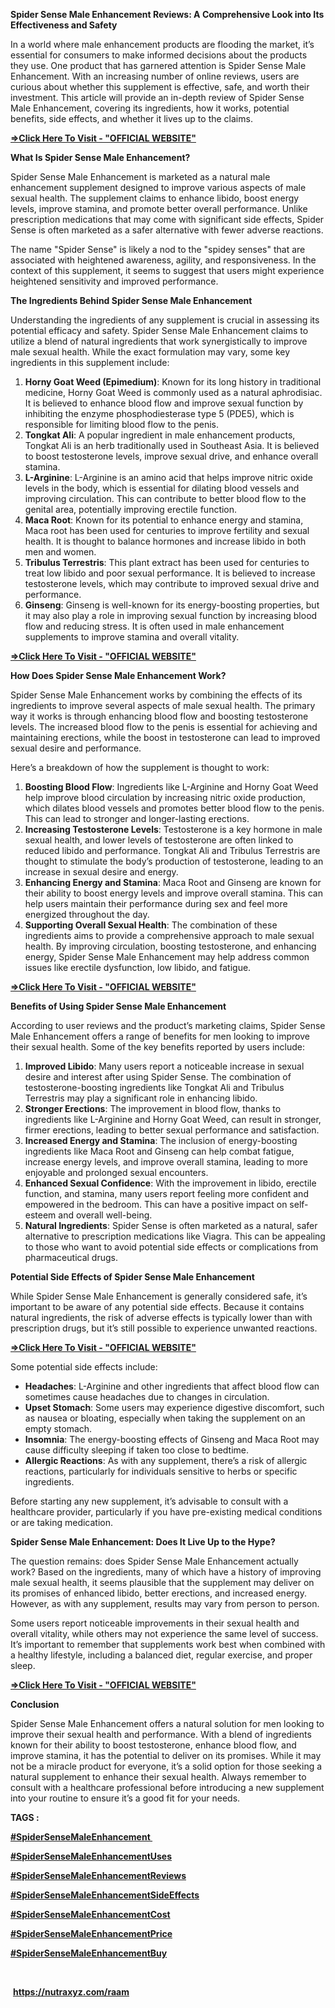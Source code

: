 <p></p><p class="MsoNormal"><b>Spider Sense Male Enhancement Reviews: A Comprehensive
Look into Its Effectiveness and Safety</b><o:p></o:p></p>

<p class="MsoNormal">In a world where male enhancement products are flooding the
market, it’s essential for consumers to make informed decisions about the
products they use. One product that has garnered attention is Spider Sense Male
Enhancement. With an increasing number of online reviews, users are curious
about whether this supplement is effective, safe, and worth their investment.
This article will provide an in-depth review of Spider Sense Male Enhancement,
covering its ingredients, how it works, potential benefits, side effects, and
whether it lives up to the claims.<o:p></o:p></p>

<p class="MsoNormal"><a href="https://nutraxyz.com/raam"><b>=&gt;Click Here To
Visit - "OFFICIAL WEBSITE"</b></a><b><o:p></o:p></b></p>

<p class="MsoNormal"><b>What Is Spider Sense Male Enhancement?<o:p></o:p></b></p>

<p class="MsoNormal">Spider Sense Male Enhancement is marketed as a natural male
enhancement supplement designed to improve various aspects of male sexual
health. The supplement claims to enhance libido, boost energy levels, improve
stamina, and promote better overall performance. Unlike prescription
medications that may come with significant side effects, Spider Sense is often
marketed as a safer alternative with fewer adverse reactions.<o:p></o:p></p>

<p class="MsoNormal">The name "Spider Sense" is likely a nod to the
"spidey senses" that are associated with heightened awareness,
agility, and responsiveness. In the context of this supplement, it seems to
suggest that users might experience heightened sensitivity and improved
performance.<o:p></o:p></p>

<p class="MsoNormal"><b>The Ingredients Behind Spider Sense Male Enhancement<o:p></o:p></b></p>

<p class="MsoNormal">Understanding the ingredients of any supplement is crucial
in assessing its potential efficacy and safety. Spider Sense Male Enhancement
claims to utilize a blend of natural ingredients that work synergistically to
improve male sexual health. While the exact formulation may vary, some key
ingredients in this supplement include:<o:p></o:p></p>

<ol start="1" style="margin-top: 0cm;" type="1">
 <li class="MsoNormal" style="mso-list: l0 level1 lfo1; tab-stops: list 36.0pt;"><b>Horny
     Goat Weed (Epimedium)</b>: Known for its long history in traditional
     medicine, Horny Goat Weed is commonly used as a natural aphrodisiac. It is
     believed to enhance blood flow and improve sexual function by inhibiting
     the enzyme phosphodiesterase type 5 (PDE5), which is responsible for
     limiting blood flow to the penis.<o:p></o:p></li>
 <li class="MsoNormal" style="mso-list: l0 level1 lfo1; tab-stops: list 36.0pt;"><b>Tongkat
     Ali</b>: A popular ingredient in male enhancement products, Tongkat Ali is
     an herb traditionally used in Southeast Asia. It is believed to boost
     testosterone levels, improve sexual drive, and enhance overall stamina.<o:p></o:p></li>
 <li class="MsoNormal" style="mso-list: l0 level1 lfo1; tab-stops: list 36.0pt;"><b>L-Arginine</b>:
     L-Arginine is an amino acid that helps improve nitric oxide levels in the
     body, which is essential for dilating blood vessels and improving
     circulation. This can contribute to better blood flow to the genital area,
     potentially improving erectile function.<o:p></o:p></li>
 <li class="MsoNormal" style="mso-list: l0 level1 lfo1; tab-stops: list 36.0pt;"><b>Maca
     Root</b>: Known for its potential to enhance energy and stamina, Maca root
     has been used for centuries to improve fertility and sexual health. It is
     thought to balance hormones and increase libido in both men and women.<o:p></o:p></li>
 <li class="MsoNormal" style="mso-list: l0 level1 lfo1; tab-stops: list 36.0pt;"><b>Tribulus
     Terrestris</b>: This plant extract has been used for centuries to treat
     low libido and poor sexual performance. It is believed to increase
     testosterone levels, which may contribute to improved sexual drive and
     performance.<o:p></o:p></li>
 <li class="MsoNormal" style="mso-list: l0 level1 lfo1; tab-stops: list 36.0pt;"><b>Ginseng</b>:
     Ginseng is well-known for its energy-boosting properties, but it may also
     play a role in improving sexual function by increasing blood flow and
     reducing stress. It is often used in male enhancement supplements to
     improve stamina and overall vitality.<o:p></o:p></li>
</ol>

<p class="MsoNormal"><a href="https://nutraxyz.com/raam"><b>=&gt;Click Here To
Visit - "OFFICIAL WEBSITE"</b></a><b><o:p></o:p></b></p>

<p class="MsoNormal"><b>How Does Spider Sense Male Enhancement Work?<o:p></o:p></b></p>

<p class="MsoNormal">Spider Sense Male Enhancement works by combining the effects
of its ingredients to improve several aspects of male sexual health. The
primary way it works is through enhancing blood flow and boosting testosterone
levels. The increased blood flow to the penis is essential for achieving and
maintaining erections, while the boost in testosterone can lead to improved
sexual desire and performance.<o:p></o:p></p>

<p class="MsoNormal">Here’s a breakdown of how the supplement is thought to work:<o:p></o:p></p>

<ol start="1" style="margin-top: 0cm;" type="1">
 <li class="MsoNormal" style="mso-list: l3 level1 lfo2; tab-stops: list 36.0pt;"><b>Boosting
     Blood Flow</b>: Ingredients like L-Arginine and Horny Goat Weed help
     improve blood circulation by increasing nitric oxide production, which
     dilates blood vessels and promotes better blood flow to the penis. This
     can lead to stronger and longer-lasting erections.<o:p></o:p></li>
 <li class="MsoNormal" style="mso-list: l3 level1 lfo2; tab-stops: list 36.0pt;"><b>Increasing
     Testosterone Levels</b>: Testosterone is a key hormone in male sexual
     health, and lower levels of testosterone are often linked to reduced
     libido and performance. Tongkat Ali and Tribulus Terrestris are thought to
     stimulate the body’s production of testosterone, leading to an increase in
     sexual desire and energy.<o:p></o:p></li>
 <li class="MsoNormal" style="mso-list: l3 level1 lfo2; tab-stops: list 36.0pt;"><b>Enhancing
     Energy and Stamina</b>: Maca Root and Ginseng are known for their ability
     to boost energy levels and improve overall stamina. This can help users
     maintain their performance during sex and feel more energized throughout
     the day.<o:p></o:p></li>
 <li class="MsoNormal" style="mso-list: l3 level1 lfo2; tab-stops: list 36.0pt;"><b>Supporting
     Overall Sexual Health</b>: The combination of these ingredients aims to
     provide a comprehensive approach to male sexual health. By improving
     circulation, boosting testosterone, and enhancing energy, Spider Sense
     Male Enhancement may help address common issues like erectile dysfunction,
     low libido, and fatigue.<o:p></o:p></li>
</ol>

<p class="MsoNormal"><a href="https://nutraxyz.com/raam"><b>=&gt;Click Here To
Visit - "OFFICIAL WEBSITE"</b></a><o:p></o:p></p>

<p class="MsoNormal"><b>Benefits of Using Spider Sense Male Enhancement<o:p></o:p></b></p>

<p class="MsoNormal">According to user reviews and the product’s marketing
claims, Spider Sense Male Enhancement offers a range of benefits for men
looking to improve their sexual health. Some of the key benefits reported by
users include:<o:p></o:p></p>

<ol start="1" style="margin-top: 0cm;" type="1">
 <li class="MsoNormal" style="mso-list: l1 level1 lfo3; tab-stops: list 36.0pt;"><b>Improved
     Libido</b>: Many users report a noticeable increase in sexual desire and
     interest after using Spider Sense. The combination of
     testosterone-boosting ingredients like Tongkat Ali and Tribulus Terrestris
     may play a significant role in enhancing libido.<o:p></o:p></li>
 <li class="MsoNormal" style="mso-list: l1 level1 lfo3; tab-stops: list 36.0pt;"><b>Stronger
     Erections</b>: The improvement in blood flow, thanks to ingredients like
     L-Arginine and Horny Goat Weed, can result in stronger, firmer erections,
     leading to better sexual performance and satisfaction.<o:p></o:p></li>
 <li class="MsoNormal" style="mso-list: l1 level1 lfo3; tab-stops: list 36.0pt;"><b>Increased
     Energy and Stamina</b>: The inclusion of energy-boosting ingredients like
     Maca Root and Ginseng can help combat fatigue, increase energy levels, and
     improve overall stamina, leading to more enjoyable and prolonged sexual
     encounters.<o:p></o:p></li>
 <li class="MsoNormal" style="mso-list: l1 level1 lfo3; tab-stops: list 36.0pt;"><b>Enhanced
     Sexual Confidence</b>: With the improvement in libido, erectile function,
     and stamina, many users report feeling more confident and empowered in the
     bedroom. This can have a positive impact on self-esteem and overall
     well-being.<o:p></o:p></li>
 <li class="MsoNormal" style="mso-list: l1 level1 lfo3; tab-stops: list 36.0pt;"><b>Natural
     Ingredients</b>: Spider Sense is often marketed as a natural, safer
     alternative to prescription medications like Viagra. This can be appealing
     to those who want to avoid potential side effects or complications from
     pharmaceutical drugs.<o:p></o:p></li>
</ol>

<p class="MsoNormal"><b>Potential Side Effects of Spider Sense Male Enhancement<o:p></o:p></b></p>

<p class="MsoNormal">While Spider Sense Male Enhancement is generally considered
safe, it’s important to be aware of any potential side effects. Because it
contains natural ingredients, the risk of adverse effects is typically lower
than with prescription drugs, but it’s still possible to experience unwanted
reactions.<o:p></o:p></p>

<p class="MsoNormal"><a href="https://nutraxyz.com/raam"><b>=&gt;Click Here To
Visit - "OFFICIAL WEBSITE"</b></a><b><o:p></o:p></b></p>

<p class="MsoNormal">Some potential side effects include:<o:p></o:p></p>

<ul style="margin-top: 0cm;" type="disc">
 <li class="MsoNormal" style="mso-list: l2 level1 lfo4; tab-stops: list 36.0pt;"><b>Headaches</b>:
     L-Arginine and other ingredients that affect blood flow can sometimes
     cause headaches due to changes in circulation.<o:p></o:p></li>
 <li class="MsoNormal" style="mso-list: l2 level1 lfo4; tab-stops: list 36.0pt;"><b>Upset
     Stomach</b>: Some users may experience digestive discomfort, such as
     nausea or bloating, especially when taking the supplement on an empty
     stomach.<o:p></o:p></li>
 <li class="MsoNormal" style="mso-list: l2 level1 lfo4; tab-stops: list 36.0pt;"><b>Insomnia</b>:
     The energy-boosting effects of Ginseng and Maca Root may cause difficulty
     sleeping if taken too close to bedtime.<o:p></o:p></li>
 <li class="MsoNormal" style="mso-list: l2 level1 lfo4; tab-stops: list 36.0pt;"><b>Allergic
     Reactions</b>: As with any supplement, there’s a risk of allergic
     reactions, particularly for individuals sensitive to herbs or specific
     ingredients.<o:p></o:p></li>
</ul>

<p class="MsoNormal">Before starting any new supplement, it’s advisable to
consult with a healthcare provider, particularly if you have pre-existing
medical conditions or are taking medication.<o:p></o:p></p>

<p class="MsoNormal"><b>Spider Sense Male Enhancement: Does It Live Up to the
Hype?<o:p></o:p></b></p>

<p class="MsoNormal">The question remains: does Spider Sense Male Enhancement
actually work? Based on the ingredients, many of which have a history of
improving male sexual health, it seems plausible that the supplement may
deliver on its promises of enhanced libido, better erections, and increased
energy. However, as with any supplement, results may vary from person to
person.<o:p></o:p></p>

<p class="MsoNormal">Some users report noticeable improvements in their sexual
health and overall vitality, while others may not experience the same level of
success. It’s important to remember that supplements work best when combined
with a healthy lifestyle, including a balanced diet, regular exercise, and
proper sleep.<o:p></o:p></p>

<p class="MsoNormal"><a href="https://nutraxyz.com/raam"><b>=&gt;Click Here To
Visit - "OFFICIAL WEBSITE"</b></a><b><o:p></o:p></b></p>

<p class="MsoNormal"><b>Conclusion<o:p></o:p></b></p>

<p class="MsoNormal">Spider Sense Male Enhancement offers a natural solution for
men looking to improve their sexual health and performance. With a blend of
ingredients known for their ability to boost testosterone, enhance blood flow,
and improve stamina, it has the potential to deliver on its promises. While it
may not be a miracle product for everyone, it’s a solid option for those
seeking a natural supplement to enhance their sexual health. Always remember to
consult with a healthcare professional before introducing a new supplement into
your routine to ensure it’s a good fit for your needs.<o:p></o:p></p>

<p class="MsoNormal"><b>TAGS : </b><o:p></o:p></p>

<p class="MsoNormal"><b><a href="https://nutraxyz.com/raam" target="_blank">#SpiderSenseMaleEnhancement&nbsp;<span style="font-weight: normal;"><o:p></o:p></span></a></b></p>

<p class="MsoNormal"><b><a href="https://nutraxyz.com/raam" target="_blank">#SpiderSenseMaleEnhancementUses<span style="font-weight: normal;"><o:p></o:p></span></a></b></p>

<p class="MsoNormal"><b><a href="https://nutraxyz.com/raam" target="_blank">#SpiderSenseMaleEnhancementReviews<span style="font-weight: normal;"><o:p></o:p></span></a></b></p>

<p class="MsoNormal"><b><a href="https://nutraxyz.com/raam" target="_blank">#SpiderSenseMaleEnhancementSideEffects<span style="font-weight: normal;"><o:p></o:p></span></a></b></p>

<p class="MsoNormal"><b><a href="https://nutraxyz.com/raam" target="_blank">#SpiderSenseMaleEnhancementCost<span style="font-weight: normal;"><o:p></o:p></span></a></b></p>

<p class="MsoNormal"><b><a href="https://nutraxyz.com/raam" target="_blank">#SpiderSenseMaleEnhancementPrice<span style="font-weight: normal;"><o:p></o:p></span></a></b></p>

<p class="MsoNormal"><b><a href="https://nutraxyz.com/raam" target="_blank">#SpiderSenseMaleEnhancementBuy<span style="font-weight: normal;"><o:p></o:p></span></a></b></p>

<p class="MsoNormal"><o:p>&nbsp;</o:p></p>

<p class="MsoNormal"><span style="mso-spacerun: yes;">&nbsp;</span><a href="https://nutraxyz.com/raam"><b>https://nutraxyz.com/raam</b></a><b> </b><o:p></o:p></p><br /><p></p>
